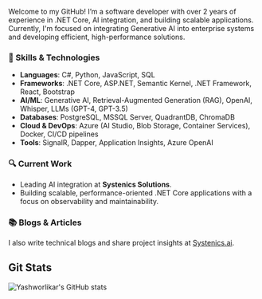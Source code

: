 Welcome to my GitHub! I’m a software developer with over 2 years of experience in .NET Core, AI integration, and building scalable applications. Currently, I'm focused on integrating Generative AI into enterprise systems and developing efficient, high-performance solutions.

### 🔧 Skills & Technologies

- **Languages**: C#, Python, JavaScript, SQL
- **Frameworks**: .NET Core, ASP.NET, Semantic Kernel, .NET Framework, React, Bootstrap
- **AI/ML**: Generative AI, Retrieval-Augmented Generation (RAG), OpenAI, Whisper, LLMs (GPT-4, GPT-3.5)
- **Databases**: PostgreSQL, MSSQL Server, QuadrantDB, ChromaDB
- **Cloud & DevOps**: Azure (AI Studio, Blob Storage, Container Services), Docker, CI/CD pipelines
- **Tools**: SignalR, Dapper, Application Insights, Azure OpenAI

### 🔍 Current Work

- Leading AI integration at **Systenics Solutions**.
- Building scalable, performance-oriented .NET Core applications with a focus on observability and maintainability.

### 📚 Blogs & Articles

I also write technical blogs and share project insights at [Systenics.ai](https://systenics.ai/).


## Git Stats

![Yashworlikar's GitHub stats](https://github-readme-stats.vercel.app/api?username=yashworlikar&show_icons=true&theme=gruvbox&count_private=true)
